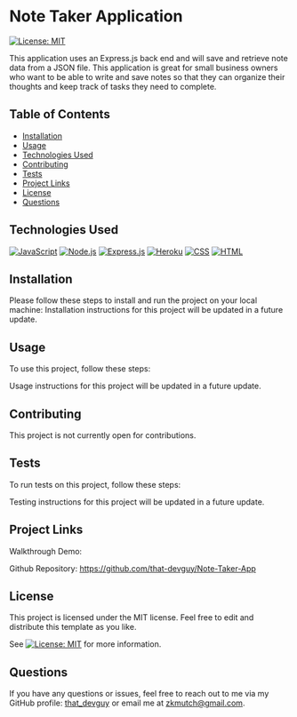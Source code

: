 # Note Taker Application
[![License: MIT](https://img.shields.io/badge/License-MIT-yellow.svg)](https://opensource.org/licenses/MIT)
  
This application uses an Express.js back end and will save and retrieve note data from a JSON file. This application is great for small business owners who want to be able to write and save notes so that they can organize their thoughts and keep track of tasks they need to complete.
  
  
## Table of Contents

- [Installation](#installation)
- [Usage](#usage)
- [Technologies Used](#technologies-used)
- [Contributing](#contributing)
- [Tests](#tests)
- [Project Links](#project-links)
- [License](#license)
- [Questions](#questions)

## Technologies Used

[![JavaScript](https://img.shields.io/badge/JavaScript-ES6+-yellow)](https://www.ecma-international.org/ecma-262/)
[![Node.js](https://img.shields.io/badge/Node.js-v14.15.5-green)](https://nodejs.org/)
[![Express.js](https://img.shields.io/badge/Express.js-v4.17.1-lightgrey)](https://expressjs.com/)
[![Heroku](https://img.shields.io/badge/Heroku-v20.10.6-purple)](https://www.heroku.com/)
[![CSS](https://img.shields.io/badge/CSS3-blue)](https://www.w3.org/TR/CSS/)
[![HTML](https://img.shields.io/badge/HTML5-orange)](https://html.spec.whatwg.org/)

## Installation

Please follow these steps to install and run the project on your local machine:
Installation instructions for this project will be updated in a future update.
  
## Usage
  
To use this project, follow these steps:

Usage instructions for this project will be updated in a future update.

## Contributing
This project is not currently open for contributions.

## Tests

To run tests on this project, follow these steps:

Testing instructions for this project will be updated in a future update.
  
## Project Links
  
Walkthrough Demo:

Github Repository: https://github.com/that-devguy/Note-Taker-App

## License

This project is licensed under the MIT license. Feel free to edit and distribute this template as you like.

See [![License: MIT](https://img.shields.io/badge/License-MIT-yellow.svg)](https://opensource.org/licenses/MIT) for more information.

## Questions

If you have any questions or issues, feel free to reach out to me via my GitHub profile: [that_devguy](https://github.com/that_devguy) or email me at zkmutch@gmail.com.
